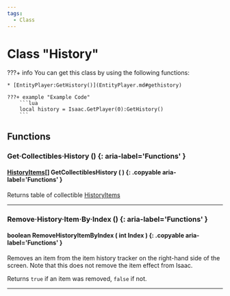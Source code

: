```yaml
---
tags:
  - Class
---
```

# Class "History"

???+ info
    You can get this class by using the following functions:

    * [EntityPlayer:GetHistory()](EntityPlayer.md#gethistory)

    ???+ example "Example Code"
        ```lua
        local history = Isaac.GetPlayer(0):GetHistory()
        ```
        
## Functions

### Get·Collectibles·History () {: aria-label='Functions' }
#### [HistoryItems](HistoryItem.md)[] GetCollectiblesHistory ( ) {: .copyable aria-label='Functions' }
Returns table of collectible [HistoryItems](HistoryItem.md)

___
### Remove·History·Item·By·Index () {: aria-label='Functions' }
#### boolean RemoveHistoryItemByIndex ( int Index ) {: .copyable aria-label='Functions' }
Removes an item from the item history tracker on the right-hand side of the screen. Note that this does not remove the item effect from Isaac.

Returns `true` if an item was removed, `false` if not.

___